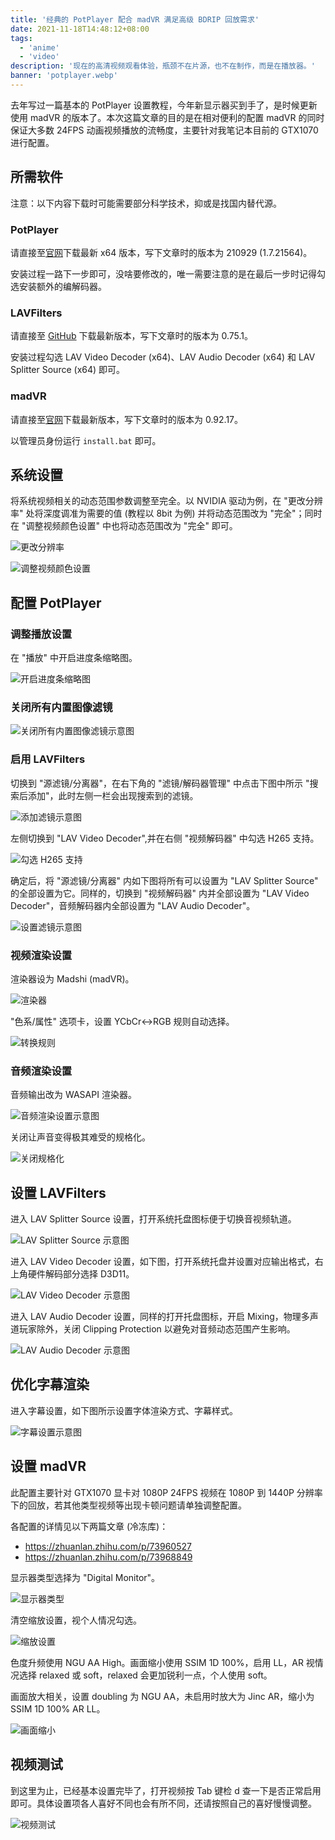 ```yaml
---
title: '经典的 PotPlayer 配合 madVR 满足高级 BDRIP 回放需求'
date: 2021-11-18T14:48:12+08:00
tags:
  - 'anime'
  - 'video'
description: '现在的高清视频观看体验，瓶颈不在片源，也不在制作，而是在播放器。'
banner: 'potplayer.webp'
---
```


去年写过一篇基本的 PotPlayer 设置教程，今年新显示器买到手了，是时候更新使用 madVR 的版本了。本次这篇文章的目的是在相对便利的配置 madVR 的同时保证大多数 24FPS 动画视频播放的流畅度，主要针对我笔记本目前的 GTX1070 进行配置。

<!--more-->

## 所需软件

注意：以下内容下载时可能需要部分科学技术，抑或是找国内替代源。

### PotPlayer

请直接至[官网](https://potplayer.daum.net)下载最新 x64 版本，写下文章时的版本为 210929 (1.7.21564)。

安装过程一路下一步即可，没啥要修改的，唯一需要注意的是在最后一步时记得勾选安装额外的编解码器。

### LAVFilters

请直接至 [GitHub](https://github.com/Nevcairiel/LAVFilters/releases) 下载最新版本，写下文章时的版本为 0.75.1。

安装过程勾选 LAV Video Decoder (x64)、LAV Audio Decoder (x64) 和 LAV Splitter Source (x64) 即可。

### madVR

请直接至[官网](http://madvr.com)下载最新版本，写下文章时的版本为 0.92.17。

以管理员身份运行 `install.bat` 即可。

## 系统设置

将系统视频相关的动态范围参数调整至完全。以 NVIDIA 驱动为例，在 "更改分辨率" 处将深度调准为需要的值 (教程以 8bit 为例) 并将动态范围改为 "完全"；同时在 "调整视频颜色设置" 中也将动态范围改为 "完全" 即可。

![更改分辨率](20211104140529.webp)

![调整视频颜色设置](20211104140548.webp)

## 配置 PotPlayer

### 调整播放设置

在 "播放" 中开启进度条缩略图。

![开启进度条缩略图](20211104141036.webp)

### 关闭所有内置图像滤镜

![关闭所有内置图像滤镜示意图](20211104141221.webp)

### 启用 LAVFilters

切换到 "源滤镜/分离器"，在右下角的 "滤镜/解码器管理" 中点击下图中所示 "搜索后添加"，此时左侧一栏会出现搜索到的滤镜。

![添加滤镜示意图](20211104141646.webp)

左侧切换到 "LAV Video Decoder",并在右侧 "视频解码器" 中勾选 H265 支持。

![勾选 H265 支持](20211104141752.webp)

确定后，将 "源滤镜/分离器" 内如下图将所有可以设置为 "LAV Splitter Source" 的全部设置为它。同样的，切换到 "视频解码器" 内并全部设置为 "LAV Video Decoder"，音频解码器内全部设置为 "LAV Audio Decoder"。

![设置滤镜示意图](20211104142006.webp)

### 视频渲染设置

渲染器设为 Madshi (madVR)。

![渲染器](20211104144654.webp)

"色系/属性" 选项卡，设置 YCbCr<->RGB 规则自动选择。

![转换规则](20211104144719.webp)

### 音频渲染设置

音频输出改为 WASAPI 渲染器。

![音频渲染设置示意图](20211104144915.webp)

关闭让声音变得极其难受的规格化。

![关闭规格化](20211104144938.webp)

## 设置 LAVFilters

进入 LAV Splitter Source 设置，打开系统托盘图标便于切换音视频轨道。

![LAV Splitter Source 示意图](20211104150733.webp)

进入 LAV Video Decoder 设置，如下图，打开系统托盘并设置对应输出格式，右上角硬件解码部分选择 D3D11。

![LAV Video Decoder 示意图](20211104150922.webp)

进入 LAV Audio Decoder 设置，同样的打开托盘图标，开启 Mixing，物理多声道玩家除外，关闭 Clipping Protection 以避免对音频动态范围产生影响。

![LAV Audio Decoder 示意图](20211104151041.webp)

## 优化字幕渲染

进入字幕设置，如下图所示设置字体渲染方式、字幕样式。

![字幕设置示意图](20211104151249.webp)

## 设置 madVR

此配置主要针对 GTX1070 显卡对 1080P 24FPS 视频在 1080P 到 1440P 分辨率下的回放，若其他类型视频等出现卡顿问题请单独调整配置。

各配置的详情见以下两篇文章 (冷冻库)：

- https://zhuanlan.zhihu.com/p/73960527
- https://zhuanlan.zhihu.com/p/73968849

显示器类型选择为 "Digital Monitor"。

![显示器类型](20211104153047.webp)

清空缩放设置，视个人情况勾选。

![缩放设置](20211104154157.webp)

色度升频使用 NGU AA High。画面缩小使用 SSIM 1D 100%，启用 LL，AR 视情况选择 relaxed 或 soft，relaxed 会更加锐利一点，个人使用 soft。

画面放大相关，设置 doubling 为 NGU AA，未启用时放大为 Jinc AR，缩小为 SSIM 1D 100% AR LL。

![画面缩小](20211104155348.webp)

## 视频测试

到这里为止，已经基本设置完毕了，打开视频按 Tab 键检 d 查一下是否正常启用即可。具体设置项各人喜好不同也会有所不同，还请按照自己的喜好慢慢调整。

![视频测试](20211104161519.webp)
